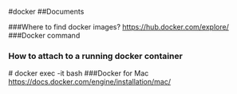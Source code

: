 #docker
##Documents

###Where to find docker images?
<https://hub.docker.com/explore/>
###Docker command
### How to attach to a running docker container
\# docker exec -it <containerIdOrName> bash
###Docker for Mac
<https://docs.docker.com/engine/installation/mac/>
